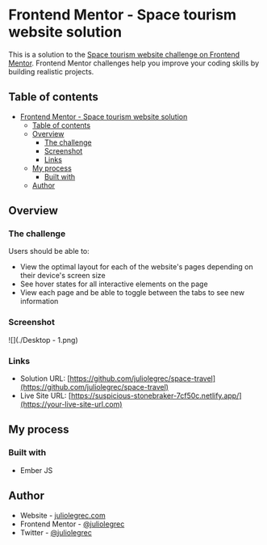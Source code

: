 # Frontend Mentor - Space tourism website solution

This is a solution to the [Space tourism website challenge on Frontend Mentor](https://www.frontendmentor.io/challenges/space-tourism-multipage-website-gRWj1URZ3). Frontend Mentor challenges help you improve your coding skills by building realistic projects.

## Table of contents

- [Frontend Mentor - Space tourism website solution](#frontend-mentor---space-tourism-website-solution)
  - [Table of contents](#table-of-contents)
  - [Overview](#overview)
    - [The challenge](#the-challenge)
    - [Screenshot](#screenshot)
    - [Links](#links)
  - [My process](#my-process)
    - [Built with](#built-with)
  - [Author](#author)

## Overview

### The challenge

Users should be able to:

- View the optimal layout for each of the website's pages depending on their device's screen size
- See hover states for all interactive elements on the page
- View each page and be able to toggle between the tabs to see new information

### Screenshot

![](./Desktop - 1.png)

### Links

- Solution URL: [https://github.com/juliolegrec/space-travel](https://github.com/juliolegrec/space-travel)
- Live Site URL: [https://suspicious-stonebraker-7cf50c.netlify.app/](https://your-live-site-url.com)

## My process

### Built with

- Ember JS

## Author

- Website - [juliolegrec.com](https://www.juliolegrec.com)
- Frontend Mentor - [@juliolegrec](https://www.frontendmentor.io/profile/juliolegrec)
- Twitter - [@juliolegrec](https://twitter.com/JulioLegrec)
